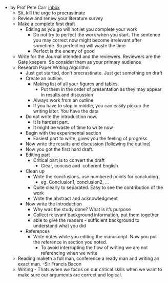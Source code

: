 - by Prof Pete Carr [inbox]()
    - Sit, kill the urge to procrastinate
    - Review and renew your literature survey
    - Make a complete first draft
        - Editing as you go will not let you complete your work
            - Do not try to perfect the work when you start. The sentence you may correct now might become irrelevant after sometime. So perfecting will waste the time
            - Perfect is the enemy of good
    - Write for the Journal intended and the reviewers. Reviewers are the Gate keepers. So consider them as your primary audience
    - Research Paper Writing Algorithm
        - Just get started, don’t procrastinate. Just get something on draft
        - Create an outline.
            - Making list of all your figures and tables.
                - Put them in the order of presentation as they may appear in results and discussion
            - Always work from an outline
            - If you have to stop in middle, you can easily pickup the writing later. You have the data
        - Do not write the introduction now.
            - It is hardest part.
            - It might be waste of time to write now
        - Begin with the experimental section
            - Easiest part to write, gives you the feeling of progress
        - Now write the results and discussion (following the outline)
        - Now you got the first hard draft.
        - Editing part
            - Critical part is to convert the draft
                - Clear, concise and  coherent English
        - Clean up
            - Write the conclusions. use numbered points for concluding.
                - eg. Conclusion1, conclusion2, ...
            - Quite clearly to separated. Easy to see the contribution of the work
            - Write the abstract and acknowledgment
        - Now write the Introduction
            - Why was the study done? What is it’s purpose
            - Collect relevant background information, put them together
            - able to give the readers - sufficient background to understand what you did
        - References
            - Write notes while you editing the manuscript. Now you put the reference in section you noted.
                - To avoid interrupting the flow of writing we are not referencing when we write
    - Reading maketh a full man, conference a ready man and writing an exact man. -Sir Francis Bacon
    - Writing - Thats when we focus on our critical skills when we want to make sure our arguments are correct and logical.
